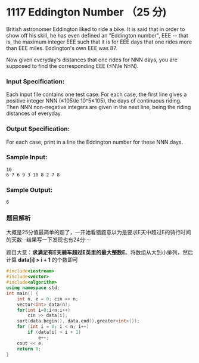 # 1117 Eddington Number （25 分)

British astronomer Eddington liked to ride a bike. It is said that in order to show off his skill, he has even defined an "Eddington number", EEE \-\- that is, the maximum integer EEE such that it is for EEE days that one rides more than EEE miles. Eddington's own EEE was 87.

Now given everyday's distances that one rides for NNN days, you are supposed to find the corresponding EEE (≤N\\le N≤N).

### Input Specification:

Each input file contains one test case. For each case, the first line gives a positive integer NNN (≤105\\le 10^5≤10​5​​), the days of continuous riding. Then NNN non-negative integers are given in the next line, being the riding distances of everyday.

### Output Specification:

For each case, print in a line the Eddington number for these NNN days.

### Sample Input:

    10
    6 7 6 9 3 10 8 2 7 8
    

### Sample Output:

    6

### 题目解析

大概是25分值最简单的题了，一开始看错题意以为是要求E天中超过E的骑行时间的天数···结果写一下发现也有24分····

题目大意：**求满足有E天骑车超过E英里的最大整数E**。将数组从大到小排列，然后计算 **data[i] > i + 1** 的个数即可

```C++
#include<iostream>
#include<vector>
#include<algorithm>
using namespace std;
int main() {
	int n, e = 0; cin >> n;
	vector<int> data(n);
	for(int i=0;i<n;i++)
		cin >> data[i];
	sort(data.begin(), data.end(),greater<int>());
	for (int i = 0; i < n; i++)
		if (data[i] > i + 1)
			e++;
	cout << e;
	return 0;
}
```